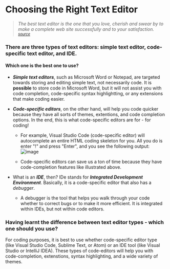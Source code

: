 # Choosing the Right Text Editor 

> _The best text editor is the one that you love, cherish and swear by to make a complete web site successfully and to your satisfaction. <sup>[source](https://codefellows.github.io/code-102-guide/curriculum/class-02/Choosing-A-Text-Editor--The-Older-Coder.pdf)</sup>_

### There are three types of text editors: simple text editor, code-specific text editor, and IDE. 
#### Which one is the best one to use? 

* ***Simple text editors***, such as Microsoft Word or Notepad, are targeted towards storing and editing simple text, not necessarily code. 
It is **possible** to store code in Microsoft Word, but it will not assist you with code completion, code-specific syntax highlightting, or any extensions that make coding easier. 

* ***Code-specific editors***, on the other hand, will help you code quicker because they have all sorts of themes, extentions, and code completion options. In the end, this is what code-specific editors are for - for coding!
  * For example, Visual Studio Code (code-specific editor) will autocomplete an entire HTML coding skeleton for you. 
  All you do is enter "!" and press "Enter", and you see the following output:
  ![image](https://user-images.githubusercontent.com/48433669/209425018-22208603-3997-43ad-a418-af380b247250.png)
  
  
  * Code-specific editors can save us a ton of time because they have code-completion features like illustrated above. 


* What is an ***IDE***, then? IDe stands for ***Integrated Development Environment***. Basically, it is a code-specific editor that also has a _debugger_.
  * A debugger is the tool that helps you walk through your code whether to correct bugs or to make it more efficient. It is integrated within IDEs, but not within code editors.


### Having learnt the difference between text editor types - which one should you use? 

For coding purposes, it is best to use whether code-specific editor type (like Visual Studio Code, Sublime Text, or Atom) or an IDE tool (like Visual Studio or IntelliJ IDEA). These types of code-editors will help you with code-completion, extenstions, syntax highlighting, and a wide variety of themes.
